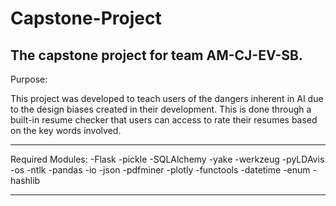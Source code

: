 # Capstone-Project
The capstone project for team AM-CJ-EV-SB.
-------------------------------------------------------------------------------------------------------------------------------------------
Purpose:

This project was developed to teach users of the dangers inherent in AI due to the design biases created in their development.
This is done through a built-in resume checker that users can access to rate their resumes based on the key words involved.

-------------------------------------------------------------------------------------------------------------------------------------------

Required Modules:
-Flask		-pickle
-SQLAlchemy	-yake
-werkzeug	-pyLDAvis
-os		-ntlk
-pandas		-io
-json		-pdfminer
-plotly		-functools
-datetime	-enum
-hashlib

-------------------------------------------------------------------------------------------------------------------------------------------
